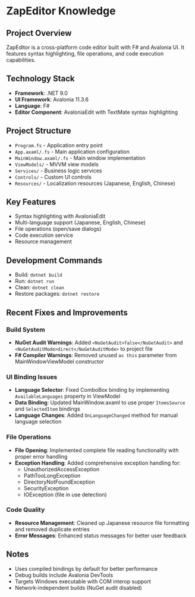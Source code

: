 # ZapEditor Knowledge

## Project Overview
ZapEditor is a cross-platform code editor built with F# and Avalonia UI. It features syntax highlighting, file operations, and code execution capabilities.

## Technology Stack
- **Framework**: .NET 9.0
- **UI Framework**: Avalonia 11.3.6
- **Language**: F#
- **Editor Component**: AvaloniaEdit with TextMate syntax highlighting

## Project Structure
- `Program.fs` - Application entry point
- `App.axaml/.fs` - Main application configuration
- `MainWindow.axaml/.fs` - Main window implementation
- `ViewModels/` - MVVM view models
- `Services/` - Business logic services
- `Controls/` - Custom UI controls
- `Resources/` - Localization resources (Japanese, English, Chinese)

## Key Features
- Syntax highlighting with AvaloniaEdit
- Multi-language support (Japanese, English, Chinese)
- File operations (open/save dialogs)
- Code execution service
- Resource management

## Development Commands
- Build: `dotnet build`
- Run: `dotnet run`
- Clean: `dotnet clean`
- Restore packages: `dotnet restore`

## Recent Fixes and Improvements

### Build System
- **NuGet Audit Warnings**: Added `<NuGetAudit>false</NuGetAudit>` and `<NuGetAuditMode>direct</NuGetAuditMode>` to project file
- **F# Compiler Warnings**: Removed unused `as this` parameter from MainWindowViewModel constructor

### UI Binding Issues
- **Language Selector**: Fixed ComboBox binding by implementing `AvailableLanguages` property in ViewModel
- **Data Binding**: Updated MainWindow.axaml to use proper `ItemsSource` and `SelectedItem` bindings
- **Language Changes**: Added `OnLanguageChanged` method for manual language selection

### File Operations
- **File Opening**: Implemented complete file reading functionality with proper error handling
- **Exception Handling**: Added comprehensive exception handling for:
  - UnauthorizedAccessException
  - PathTooLongException
  - DirectoryNotFoundException
  - SecurityException
  - IOException (file in use detection)

### Code Quality
- **Resource Management**: Cleaned up Japanese resource file formatting and removed duplicate entries
- **Error Messages**: Enhanced status messages for better user feedback

## Notes
- Uses compiled bindings by default for better performance
- Debug builds include Avalonia DevTools
- Targets Windows executable with COM interop support
- Network-independent builds (NuGet audit disabled)